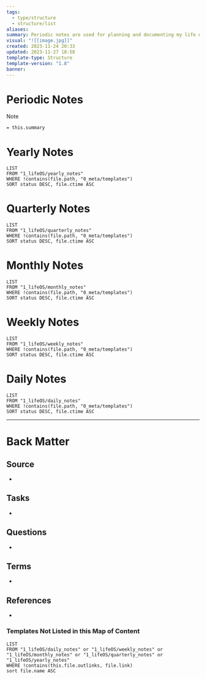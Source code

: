 ```yaml
---
tags:
  - type/structure
  - structure/list
aliases: 
summary: Periodic notes are used for planning and documenting my life over time. [[Periodic Notes#Daily Notes|Daily Notes]] are the most common entry into the vault.
visual: "![[image.jpg]]"
created: 2023-11-24 20:33
updated: 2023-11-27 18:58
template-type: Structure
template-version: "1.8"
banner: 
---
```


# Periodic Notes
>[!Note]
>`= this.summary`

<!-- Main STRUCTURE of my content -->
# Yearly Notes
```dataview
LIST
FROM "1_lifeOS/yearly_notes" 
WHERE !contains(file.path, "0_meta/templates")
SORT status DESC, file.ctime ASC
```


# Quarterly Notes
```dataview
LIST
FROM "1_lifeOS/quarterly_notes" 
WHERE !contains(file.path, "0_meta/templates")
SORT status DESC, file.ctime ASC
```

# Monthly Notes
```dataview
LIST
FROM "1_lifeOS/monthly_notes" 
WHERE !contains(file.path, "0_meta/templates")
SORT status DESC, file.ctime ASC
```

# Weekly Notes
```dataview
LIST
FROM "1_lifeOS/weekly_notes" 
WHERE !contains(file.path, "0_meta/templates")
SORT status DESC, file.ctime ASC
```

# Daily Notes
```dataview
LIST
FROM "1_lifeOS/daily_notes" 
WHERE !contains(file.path, "0_meta/templates")
SORT status DESC, file.ctime ASC
```
---
# Back Matter
## Source
<!-- Always keep a link to the source. --> 
- 

## Tasks
<!-- What remains to be done with this note? --> 
- 

## Questions
<!-- What remains for you to consider? --> 
- 

## Terms
<!-- Links to definition pages -->
- 

## References
<!-- Links to pages not referenced in the content -->
-

### Templates Not Listed in this Map of Content
```dataview
LIST
FROM "1_lifeOS/daily_notes" or "1_lifeOS/weekly_notes" or "1_lifeOS/monthly_notes" or "1_lifeOS/quarterly_notes" or "1_lifeOS/yearly_notes"
WHERE !contains(this.file.outlinks, file.link)
sort file.name ASC
```